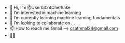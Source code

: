- 👋 Hi, I’m @User0324Chethake
- 👀 I’m interested in machine learning 
- 🌱 I’m currently learning machine learning fundamentals 
- 💞️ I’m looking to collaborate on ...
- 📫 How to reach me Gmail --> csathmal24@gmail.com
- 🤖🤖

<!---
User0324Chethake/User0324Chethake is a ✨ special ✨ repository because its `README.md` (this file) appears on your GitHub profile.
You can click the Preview link to take a look at your changes.
--->
